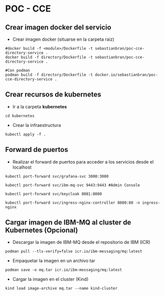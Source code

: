# POC - CCE

## Crear imagen docker del servicio

* Crear imagen docker (situarse en la carpeta raiz)

```shell
#docker build -f <module>/Dockerfile -t sebastianbran/poc-cce-directory-service .
docker build -f directory/Dockerfile -t sebastianbran/poc-cce-directory-service .

#Con podman
podman build -f directory/Dockerfile -t docker.io/sebastianbran/poc-cce-directory-service .
```

## Crear recursos de kubernetes

* Ir a la carpeta **kubernetes**

```shell
cd kubernetes
```

* Crear la infraestructura

```shell
kubectl apply -f .
```

## Forward de puertos

* Realizar el forward de puertos para acceder a los servicios desde el localhost

```shell
kubectl port-forward svc/grafana-svc 3000:3000

kubectl port-forward svc/ibm-mq-svc 9443:9443 #Admin Console

kubectl port-forward svc/keycloak 8081:8080

kubectl port-forward svc/ingress-nginx-controller 8080:80 -n ingress-nginx
```


## Cargar imagen de IBM-MQ al cluster de Kubernetes (Opcional)

* Descargar la imagen de IBM-MQ desde el repositorio de IBM (ICR)

```shell
podman pull --tls-verify=false icr.io/ibm-messaging/mq:latest
```
* Empaquetar la imagen en un archivo tar

```shell
podman save -o mq.tar icr.io/ibm-messaging/mq:latest
```

* Cargar la imagen en el cluster (Kind)

```shell
kind load image-archive mq.tar --name kind-cluster
```
 